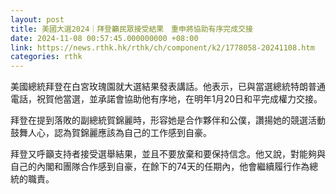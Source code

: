 ```yaml
---
layout: post
title: 美國大選2024｜拜登籲民眾接受結果　重申將協助有序完成交接
date: 2024-11-08 00:57:45.000000000 +08:00
link: https://news.rthk.hk/rthk/ch/component/k2/1778058-20241108.htm
categories: rthk
---
```


美國總統拜登在白宮玫瑰園就大選結果發表講話。他表示，已與當選總統特朗普通電話，祝賀他當選，並承諾會協助他有序地，在明年1月20日和平完成權力交接。

拜登在提到落敗的副總統賀錦麗時，形容她是合作夥伴和公僕，讚揚她的競選活動鼓舞人心，認為賀錦麗應該為自己的工作感到自豪。

拜登又呼籲支持者接受選舉結果，並且不要放棄和要保持信念。他又說，對能夠與自己的內閣和團隊合作感到自豪，在餘下的74天的任期內，他會繼續履行作為總統的職責。

